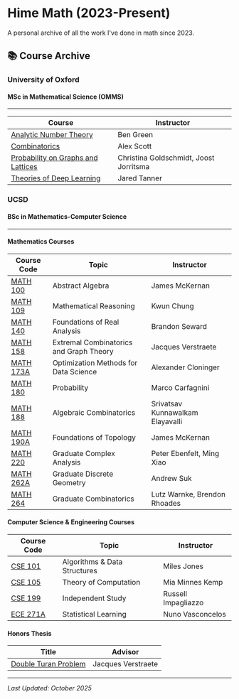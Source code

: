 # Hime Math (2023-Present)

A personal archive of all the work I've done in math since 2023.

## 📚 Course Archive

### University of Oxford

#### MSc in Mathematical Science (OMMS)

---

| Course                                                                    | Instructor                             |
| ------------------------------------------------------------------------- | -------------------------------------- |
| [Analytic Number Theory](Analytic_Number_Theory/)                         | Ben Green                              |
| [Combinatorics](Combinatorics/)                                           | Alex Scott                             |
| [Probability on Graphs and Lattices](Probability_on_Graphs_and_Lattices/) | Christina Goldschmidt, Joost Jorritsma |
| [Theories of Deep Learning](Theories_of_Deep_Learning/)                   | Jared Tanner                           |

### UCSD

#### BSc in Mathematics-Computer Science

---

#### Mathematics Courses

| Course Code            | Topic                                   | Instructor                       |
| ---------------------- | --------------------------------------- | -------------------------------- |
| [MATH 100](MATH100/)   | Abstract Algebra                        | James McKernan                   |
| [MATH 109](MATH109/)   | Mathematical Reasoning                  | Kwun Chung                       |
| [MATH 140](MATH140/)   | Foundations of Real Analysis            | Brandon Seward                   |
| [MATH 158](MATH158/)   | Extremal Combinatorics and Graph Theory | Jacques Verstraete               |
| [MATH 173A](MATH173A/) | Optimization Methods for Data Science   | Alexander Cloninger              |
| [MATH 180](MATH180/)   | Probability                             | Marco Carfagnini                 |
| [MATH 188](MATH188/)   | Algebraic Combinatorics                 | Srivatsav Kunnawalkam Elayavalli |
| [MATH 190A](MATH190A/) | Foundations of Topology                 | James McKernan                   |
| [MATH 220](MATH220/)   | Graduate Complex Analysis               | Peter Ebenfelt, Ming Xiao        |
| [MATH 262A](MATH262A/) | Graduate Discrete Geometry              | Andrew Suk                       |
| [MATH 264](MATH264/)   | Graduate Combinatorics                  | Lutz Warnke, Brendon Rhoades     |

#### Computer Science & Engineering Courses

| Course Code          | Topic                        | Instructor          |
| -------------------- | ---------------------------- | ------------------- |
| [CSE 101](CSE101/)   | Algorithms & Data Structures | Miles Jones         |
| [CSE 105](CSE105/)   | Theory of Computation        | Mia Minnes Kemp     |
| [CSE 199](CSE199/)   | Independent Study            | Russell Impagliazzo |
| [ECE 271A](ECE271A/) | Statistical Learning         | Nuno Vasconcelos    |

#### Honors Thesis

| Title                           | Advisor            |
| ------------------------------- | ------------------ |
| [Double Turan Problem](Thesis/) | Jacques Verstraete |

---

_Last Updated: October 2025_

